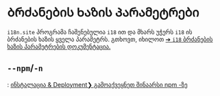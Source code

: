 # Ბრძანების Ხაზის Პარამეტრები

`i18n.site` პროგრამა ჩაშენებულია `i18` ით და მხარს უჭერს `i18` ის ბრძანების ხაზის ყველა პარამეტრს. გთხოვთ, იხილოთ [➔ `i18` ბრძანების ხაზის პარამეტრების დოკუმენტაცია.](/i18/cli)

## `--npm`/`-n`

: [ინსტალაცია & Deployment❯ გამოაქვეყნეთ შინაარსი npm -ზე](/i18n.site/use#npm)